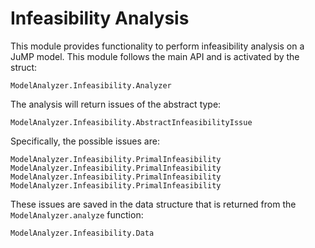 
# Infeasibility Analysis

This module provides functionality to perform infeasibility analysis on a JuMP model.
This module follows the main API and is activated by the struct:

```@docs
ModelAnalyzer.Infeasibility.Analyzer
```

The analysis will return issues of the abstract type:

```@docs
ModelAnalyzer.Infeasibility.AbstractInfeasibilityIssue
```

Specifically, the possible issues are:

```@docs
ModelAnalyzer.Infeasibility.PrimalInfeasibility
ModelAnalyzer.Infeasibility.PrimalInfeasibility
ModelAnalyzer.Infeasibility.PrimalInfeasibility
ModelAnalyzer.Infeasibility.PrimalInfeasibility
```

These issues are saved in the data structure that is returned from the `ModelAnalyzer.analyze` function:

```@docs
ModelAnalyzer.Infeasibility.Data
```